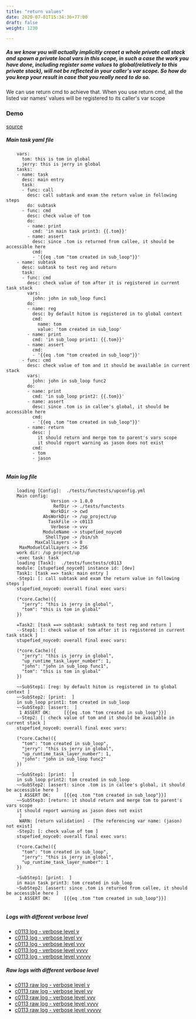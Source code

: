 ```yaml
---
title: "return values"
date: 2020-07-01T15:34:36+77:00
draft: false
weight: 1230

---
```


##### As we know you will actually implicitly creaet a whole private call stack and spawn a private local vars in this scope, in such a case the work you have done, including register some values to global(relatively to this private stack), will not be reflected in your caller's var scope. So how do you keep your result in case that you really need to do so.

We can use return cmd to achieve that. When you use return cmd, all the listed var names' values will be registered to its caller's var scope


### Demo








[source](https://github.com/upcmd/up/blob/master/tests/functests/c0113.yml)

##### Main task yaml file
```
    vars:
      tom: this is tom in global
      jerry: this is jerry in global
    tasks:
    - name: task
      desc: main entry
      task:
      - func: call
        desc: call subtask and exam the return value in following steps
        do: subtask
      - func: cmd
        desc: check value of tom
        do:
        - name: print
          cmd: 'in main task print3: {{.tom}}'
        - name: assert
          desc: since .tom is returned from callee, it should be accessible here
          cmd:
          - '{{eq .tom "tom created in sub_loop"}}'
    - name: subtask
      desc: subtask to test reg and return
      task:
      - func: cmd
        desc: check value of tom after it is registered in current task stack
        vars:
          john: john in sub_loop func1
        do:
        - name: reg
          desc: by default hitom is registered in to global context
          cmd:
            name: tom
            value: 'tom created in sub_loop'
        - name: print
          cmd: 'in sub_loop print1: {{.tom}}'
        - name: assert
          cmd:
          - '{{eq .tom "tom created in sub_loop"}}'
      - func: cmd
        desc: check value of tom and it should be available in current stack
        vars:
          john: john in sub_loop func2
        do:
        - name: print
          cmd: 'in sub_loop print2: {{.tom}}'
        - name: assert
          desc: since .tom is in callee's global, it should be accessible here
          cmd:
          - '{{eq .tom "tom created in sub_loop"}}'
        - name: return
          desc: |
            it should return and merge tom to parent's vars scope
            it should report warning as jason does not exist
          cmd:
          - tom
          - jason
    
```
##### Main log file
```
    loading [Config]:  ./tests/functests/upconfig.yml
    Main config:
                 Version -> 1.0.0
                  RefDir -> ./tests/functests
                 WorkDir -> cwd
              AbsWorkDir -> /up_project/up
                TaskFile -> c0113
                 Verbose -> vvv
              ModuleName -> stupefied_noyce0
               ShellType -> /bin/sh
           MaxCallLayers -> 8
     MaxModuelCallLayers -> 256
    work dir: /up_project/up
    -exec task: task
    loading [Task]:  ./tests/functests/c0113
    module: [stupefied_noyce0] instance id: [dev]
    Task1: [task ==> task: main entry ]
    -Step1: [: call subtask and exam the return value in following steps ]
    stupefied_noyce0: overall final exec vars:
    
    (*core.Cache)({
      "jerry": "this is jerry in global",
      "tom": "this is tom in global"
    })
    
    =Task2: [task ==> subtask: subtask to test reg and return ]
    --Step1: [: check value of tom after it is registered in current task stack ]
    stupefied_noyce0: overall final exec vars:
    
    (*core.Cache)({
      "jerry": "this is jerry in global",
      "up_runtime_task_layer_number": 1,
      "john": "john in sub_loop func1",
      "tom": "this is tom in global"
    })
    
    ~~SubStep1: [reg: by default hitom is registered in to global context ]
    ~~SubStep2: [print:  ]
    in sub_loop print1: tom created in sub_loop
    ~~SubStep3: [assert:  ]
     1 ASSERT OK:     [{{eq .tom "tom created in sub_loop"}}]
    --Step2: [: check value of tom and it should be available in current stack ]
    stupefied_noyce0: overall final exec vars:
    
    (*core.Cache)({
      "tom": "tom created in sub_loop",
      "jerry": "this is jerry in global",
      "up_runtime_task_layer_number": 1,
      "john": "john in sub_loop func2"
    })
    
    ~~SubStep1: [print:  ]
    in sub_loop print2: tom created in sub_loop
    ~~SubStep2: [assert: since .tom is in callee's global, it should be accessible here ]
     1 ASSERT OK:     [{{eq .tom "tom created in sub_loop"}}]
    ~~SubStep3: [return: it should return and merge tom to parent's vars scope
    it should report warning as jason does not exist
     ]
     WARN: [return validation] - [The referencing var name: (jason) not exist]
    -Step2: [: check value of tom ]
    stupefied_noyce0: overall final exec vars:
    
    (*core.Cache)({
      "tom": "tom created in sub_loop",
      "jerry": "this is jerry in global",
      "up_runtime_task_layer_number": 1
    })
    
    ~SubStep1: [print:  ]
    in main task print3: tom created in sub_loop
    ~SubStep2: [assert: since .tom is returned from callee, it should be accessible here ]
     1 ASSERT OK:     [{{eq .tom "tom created in sub_loop"}}]
    
```


##### Logs with different verbose level
* [c0113 log - verbose level v](../../logs/c0113_v)
* [c0113 log - verbose level vv](../../logs/c0113_vv)
* [c0113 log - verbose level vvv](../../logs/c0113_vvvv)
* [c0113 log - verbose level vvvv](../../logs/c0113_vvvv)
* [c0113 log - verbose level vvvvv](../../logs/c0113_vvvvv)

##### Raw logs with different verbose level
* [c0113 raw log - verbose level v](../../reflogs/c0113_v.log)
* [c0113 raw log - verbose level vv](../../reflogs/c0113_vv.log)
* [c0113 raw log - verbose level vvv](../../reflogs/c0113_vvv.log)
* [c0113 raw log - verbose level vvvv](../../reflogs/c0113_vvvv.log)
* [c0113 raw log - verbose level vvvvv](../../reflogs/c0113_vvvvv.log)







